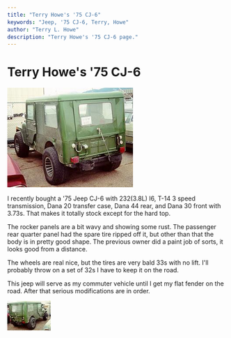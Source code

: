 ```yaml
---
title: "Terry Howe's '75 CJ-6"
keywords: "Jeep, '75 CJ-6, Terry, Howe"
author: "Terry L. Howe"
description: "Terry Howe's '75 CJ-6 page."
---
```

# Terry Howe's '75 CJ-6

!['75 CJ-6](/images/terry/cj6/cj601.jpg)

I recently bought a '75 Jeep CJ-6 with 232(3.8L) I6, T-14 3 speed transmission, Dana 20 transfer case, Dana 44 rear, and Dana 30 front with 3.73s. That makes it totally stock except for the hard top.

The rocker panels are a bit wavy and showing some rust. The passenger rear quarter panel had the spare tire ripped off it, but other than that the body is in pretty good shape. The previous owner did a paint job of sorts, it looks good from a distance.

The wheels are real nice, but the tires are very bald 33s with no lift. I'll probably throw on a set of 32s I have to keep it on the road.

This jeep will serve as my commuter vehicle until I get my flat fender on the road. After that serious modifications are in order.

[!['75 CJ-6](/images/terry/cj6/cj602_.jpg)](/images/terry/cj6/cj602.jpg)
